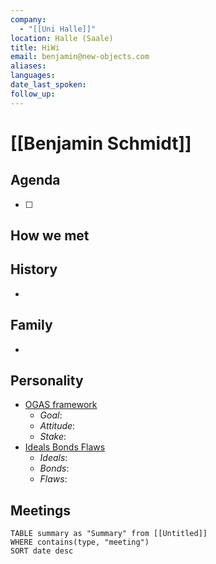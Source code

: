 ```yaml
---
company:
  - "[[Uni Halle]]"
location: Halle (Saale)
title: HiWi
email: benjamin@new-objects.com
aliases: 
languages: 
date_last_spoken: 
follow_up:
---
```


# [[Benjamin Schmidt]]


## Agenda
- [ ] 

## How we met


## History
- 

## Family
- 

## Personality
- [OGAS framework](https://notes.nicolevanderhoeven.com/OGAS+framework)
	- *Goal*:
	- *Attitude*:
	- *Stake*:
- [Ideals Bonds Flaws](https://notes.nicolevanderhoeven.com/Ideals+Bonds+Flaws)
	- *Ideals*:
	- *Bonds*:
	- *Flaws*:

## Meetings
```dataview
TABLE summary as "Summary" from [[Untitled]]
WHERE contains(type, "meeting")
SORT date desc
```
